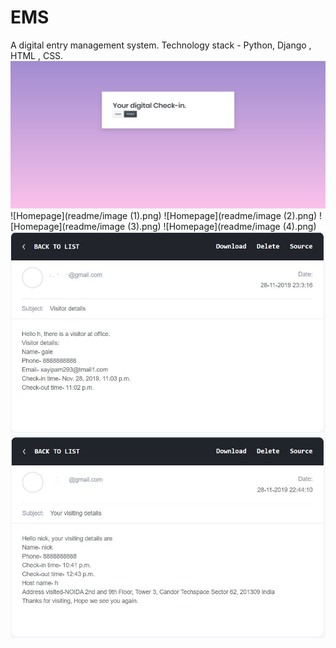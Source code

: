 # EMS
A digital entry management system.
Technology stack - Python, Django , HTML , CSS.
![Homepage](readme/image.png)
![Homepage](readme/image (1).png)
![Homepage](readme/image (2).png)
![Homepage](readme/image (3).png)
![Homepage](readme/image (4).png)
![Homepage](readme/visitor.JPG)
![Homepage](readme/visiting.JPG)
